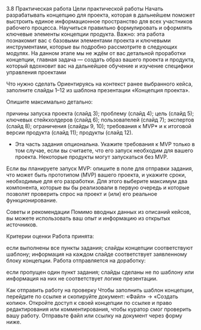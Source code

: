 3.8 Практическая работа
Цели практической работы
Начать разрабатывать концепцию для проекта, которая в дальнейшем поможет выстроить единое информационное пространство для всех участников рабочего процесса.
Научиться правильно формулировать и оформлять ключевые элементы концепции продукта.
Важно: эта работа познакомит вас с базовыми элементами проекта и ключевыми инструментами, которые вы подробно рассмотрите в следующих модулях. На данном этапе мы не ждём от вас детальной проработки концепции, главная задача — создать образ вашего проекта и продукта, который вдохновит вас на дальнейшее обучение и изучение специфики управления проектами



Что нужно сделать
Ориентируясь на контекст ранее выбранного кейса, заполните слайды 1–12 из шаблона презентации «Концепция проекта».

Опишите максимально детально:

причины запуска проекта (слайд 3);
проблему (слайд 4);
цель (слайд 5);
ключевых стейкхолдеров (слайд 6);
пользователей (слайд 7);
экспертов (слайд 8);
ограничения (слайды 9, 10);
требования к MVP* и к итоговой версии продукта (слайд 11);
продукты (слайд 12).
* Эта часть задания опциональна. Укажите требования к MVP только в том случае, если вы считаете, что его запуск необходим для вашего проекта. Некоторые продукты могут запускаться без MVP.

Если вы планируете запуск MVP: опишите в поле для отправки задания, что может быть прототипом (MVP) вашего проекта, и укажите сроки, необходимые для его разработки. Для этого выберите максимум два компонента, которые вы бы реализовали в первую очередь и которые позволят проверить спрос на проект и (или) его реальное функционирование.



Советы и рекомендации
Помимо вводных данных из описаний кейсов, вы можете использовать ваш опыт и информацию из открытых источников.



Критерии оценки
Работа принята:

если выполнены все пункты задания;
слайды концепции соответствуют шаблону;
информация на каждом слайде соответствует заявленному блоку концепции.
Работа отправляется на доработку:

если пропущен один пункт задания;
слайды сделаны не по шаблону или информация на них не соответствует логике презентации.


Как отправить работу на проверку
Чтобы заполнить шаблон концепции, перейдите по ссылке и скопируйте документ: «Файл» → «Создать копию».
Откройте доступ к своей концепции по ссылке и право редактирования или комментирования, чтобы куратор смог проверить вашу работу.
Отправьте файл или ссылку на документ через форму ниже.